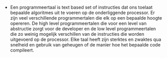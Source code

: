 - Een programmeertaal is text based set of instructies dat ons toelaat bepaalde algoritmes uit te voeren op de onderliggende processor. Er zijn veel verschillende programmertalen die elk op een bepaalde hoogte opereren. De high level programmeertalen die voor een level van abstructie zorgt voor de developer en de low level programmeertalen die zo weinig mogelijk verschillen van de instructies die worden uitgevoerd op de processor. Elke taal heeft zijn sterktes en zwaktes qua snelheid en gebruik van geheugen of de manier hoe het bepaalde code compileert.